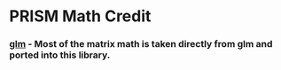# PRISM Math Credit

### [glm](https://github.com/g-truc/glm) - Most of the matrix math is taken directly from glm and ported into this library.
